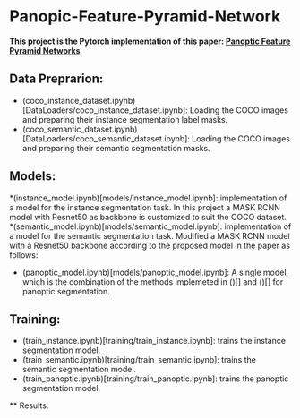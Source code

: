 # Panopic-Feature-Pyramid-Network
**This project is the Pytorch implementation of this paper: [Panoptic Feature Pyramid Networks](https://openaccess.thecvf.com/content_CVPR_2019/papers/Kirillov_Panoptic_Feature_Pyramid_Networks_CVPR_2019_paper.pdf)**

## Data Preprarion:
* (coco_instance_dataset.ipynb)[DataLoaders/coco_instance_dataset.ipynb]: Loading the COCO images and preparing their instance segmentation label masks.
* (coco_semantic_dataset.ipynb)[DataLoaders/coco_semantic_dataset.ipynb]: Loading the COCO images and preparing their semantic segmentation masks.

## Models:
*(instance_model.ipynb)[models/instance_model.ipynb]: implementation of a model for the instance segmentation task. In this project a MASK RCNN model with Resnet50 as backbone is customized to suit the COCO dataset.
*(semantic_model.ipynb)[models/semantic_model.ipynb]: implementation of a model for the semantic segmentation task. Modified a MASK RCNN model with a Resnet50 backbone according to the proposed model in the paper as follows:
* (panoptic_model.ipynb)[models/panoptic_model.ipynb]: A single model, which is the combination of the methods implemeted in ()[] and ()[] for panoptic segmentation.

## Training:
* (train_instance.ipynb)[training/train_instance.ipynb]: trains the instance segmentation model.
* (train_semantic.ipynb)[training/train_semantic.ipynb]: trains the semantic segmentation model.
* (train_panoptic.ipynb)[training/train_panoptic.ipynb]: trains the panoptic segmentation model.

** Results:

